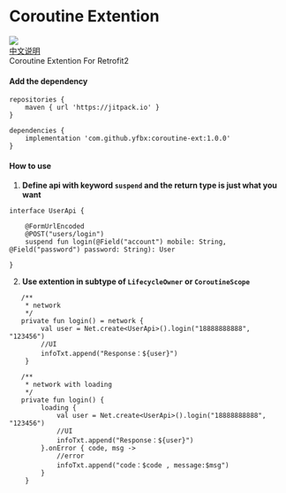 # Coroutine Extention
[![](https://img.shields.io/badge/release-1.0.0-blue.svg)](https://github.com/yfbx-repo/coroutine-ext/releases)     
[中文说明](README_CN.md)    
Coroutine Extention For Retrofit2


#### Add the dependency
```
repositories {
	maven { url 'https://jitpack.io' }
}
```

```
dependencies {
	implementation 'com.github.yfbx:coroutine-ext:1.0.0'
}
```

#### How to use

 1. **Define api with keyword `suspend` and the return type is just what you want**
```
interface UserApi {

    @FormUrlEncoded
    @POST("users/login")
    suspend fun login(@Field("account") mobile: String, @Field("password") password: String): User

}
```

 2. **Use extention in subtype of `LifecycleOwner` or `CoroutineScope`**

```
   /**
    * network
    */
   private fun login() = network {
        val user = Net.create<UserApi>().login("18888888888", "123456")
        //UI
        infoTxt.append("Response：${user}")
    }

   /**
    * network with loading
    */
   private fun login() {
        loading {
            val user = Net.create<UserApi>().login("18888888888", "123456")
            //UI
            infoTxt.append("Response：${user}")
        }.onError { code, msg ->
            //error
            infoTxt.append("code：$code , message:$msg")
        }
    }
```
